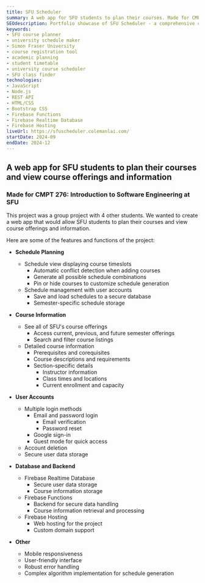```yaml
---
title: SFU Scheduler
summary: A web app for SFU students to plan their courses. Made for CMPT 276 at SFU.
SEOdescription: Portfolio showcase of SFU Scheduler - a comprehensive course planning tool created for Simon Fraser University students. View project details, features, and implementation of this academic scheduling application.
keywords:
- SFU course planner
- university schedule maker
- Simon Fraser University
- course registration tool
- academic planning
- student timetable
- university course scheduler
- SFU class finder
technologies:
- JavaScript
- Node.js
- REST API
- HTML/CSS
- Bootstrap CSS
- Firebase Functions
- Firebase Realtime Database
- Firebase Hosting
liveUrl: https://sfuscheduler.colemanlai.com/
startDate: 2024-09
endDate: 2024-12
---
```


## A web app for SFU students to plan their courses and view course offerings and information

### Made for CMPT 276: Introduction to Software Engineering at SFU

This project was a group project with 4 other students. We wanted to create a web app that would allow SFU students to plan their courses and view course offerings and information.

Here are some of the features and functions of the project:

- **Schedule Planning**
  - Schedule view displaying course timeslots
    - Automatic conflict detection when adding courses
    - Generate all possible schedule combinations
    - Pin or hide courses to customize schedule generation
  - Schedule management with user accounts
    - Save and load schedules to a secure database
    - Semester-specific schedule storage

- **Course Information**
  - See all of SFU's course offerings
    - Access current, previous, and future semester offerings
    - Search and filter course listings
  - Detailed course information
    - Prerequisites and corequisites
    - Course descriptions and requirements
    - Section-specific details
      - Instructor information
      - Class times and locations
      - Current enrollment and capacity
- **User Accounts**
  - Multiple login methods
    - Email and password login
      - Email verification
      - Password reset
    - Google sign-in
    - Guest mode for quick access
  - Account deletion
  - Secure user data storage
- **Database and Backend**
  - Firebase Realtime Database
    - Secure user data storage
    - Course information storage
  - Firebase Functions
    - Backend for secure data handling
    - Course information retrieval and processing
  - Firebase Hosting
    - Web hosting for the project
    - Custom domain support
- **Other**
  - Mobile responsiveness
  - User-friendly interface
  - Robust error handling
  - Complex algorithm implementation for schedule generation

